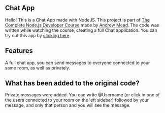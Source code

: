 ## Chat App
Hello! This is a Chat App made with NodeJS. This project is part of [The Complete Node.js Developer Course](https://www.udemy.com/the-complete-nodejs-developer-course-2/) made by [Andrew Mead](https://www.udemy.com/user/andrewmead/).
The code was written while watching the course, creating a full Chat application.
You can try out this app by [clicking here](https://sleepy-mountain-80823.herokuapp.com/) 
## Features
A full chat app, you can send messages to everyone connected to your same room, as well as privately.

## What has been added to the original code?
Private messages were added. You can write @Username (or click in one of the users connected to your room on the left sidebar) followed by your message, and only that person and you will see the message.
